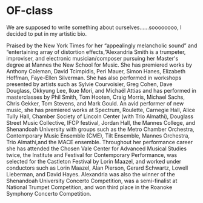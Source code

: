# OF-class

We are supposed to write something about ourselves......soooooooo, I decided to put in my artistic bio.

Praised by the New York Times for her “appealingly melancholic sound” and “entertaining array of distortion effects,”Alexandria Smith is a trumpeter, improviser, and electronic musician/composer pursuing her Master's degree at Mannes the New School for Music. She has premiered works by Anthony Coleman, David Tcimpidis, Peri Mauer, Simon Hanes, Elizabeth Hoffman, Faye-Ellen Silverman. She has also performed in workshops presented by artists such as Sylvie Courvoisier, Greg Cohen, Dave Douglass, Okkyung Lee, Ikue Mori, and Michaël Attias and has performed in masterclasses by Phil Smith, Tom Hooten, Craig Morris, Michael Sachs, Chris Gekker, Tom Stevens, and Mark Gould. An avid performer of new music, she has premiered works at Spectrum, Roulette, Carnegie Hall, Alice Tully Hall, Chamber Society of Lincoln Center (with Trio Almathi), Douglass Street Music Collective, IFCP festival, Jordan Hall, the Mannes College, and Shenandoah University with groups such as the Metro Chamber Orchestra, Contemporary Music Ensemble (CME), Tilt Ensemble, Mannes Orchestra, Trio Almathi,and the MACE ensemble. Throughout her performance career she has attended the Chosen Vale Center for Advanced Musical Studies twice, the Institute and Festival for Contemporary Performance, was selected for the Castleton Festival by Lorin Maazel, and worked under conductors such as Lorin Maazel, Alan Pierson, Gerard Schwartz, Lowell Lieberman, and David Hayes. Alexandria was also the winner of the Shenandoah University Concerto Competition, was a semi-finalist at National Trumpet Competition, and won third place in the Roanoke Symphony Concerto Competition.
